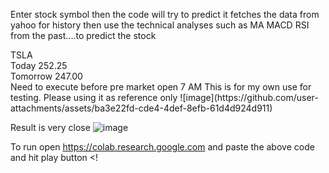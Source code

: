 Enter stock symbol then the code will try to predict it fetches the data from yahoo for history then use the technical analyses such as MA MACD RSI from the past....to predict the stock 

<CR>
TSLA <BR>
Today 252.25 <BR>
Tomorrow 247.00 <BR>
Need to execute before pre market open 7 AM This is for my own use for testing. Please using it as reference only
![image](https://github.com/user-attachments/assets/ba3e22fd-cde4-4def-8efb-61d4d924d911)

Result is very close
![image](https://github.com/user-attachments/assets/3c666bcf-1a20-42bb-8b8c-bcc662c76a7d)

To run open 
https://colab.research.google.com
and paste the above code and hit play button <!


